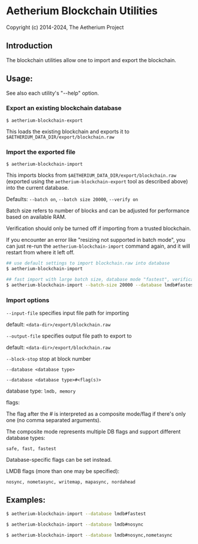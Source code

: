 # Aetherium Blockchain Utilities

Copyright (c) 2014-2024, The Aetherium Project

## Introduction

The blockchain utilities allow one to import and export the blockchain.

## Usage:

See also each utility's "--help" option.

### Export an existing blockchain database

`$ aetherium-blockchain-export`

This loads the existing blockchain and exports it to `$AETHERIUM_DATA_DIR/export/blockchain.raw`

### Import the exported file

`$ aetherium-blockchain-import`

This imports blocks from `$AETHERIUM_DATA_DIR/export/blockchain.raw` (exported using the
`aetherium-blockchain-export` tool as described above) into the current database.

Defaults: `--batch on`, `--batch size 20000`, `--verify on`

Batch size refers to number of blocks and can be adjusted for performance based on available RAM.

Verification should only be turned off if importing from a trusted blockchain.

If you encounter an error like "resizing not supported in batch mode", you can just re-run
the `aetherium-blockchain-import` command again, and it will restart from where it left off.

```bash
## use default settings to import blockchain.raw into database
$ aetherium-blockchain-import

## fast import with large batch size, database mode "fastest", verification off
$ aetherium-blockchain-import --batch-size 20000 --database lmdb#fastest --verify off

```

### Import options

`--input-file`
specifies input file path for importing

default: `<data-dir>/export/blockchain.raw`

`--output-file`
specifies output file path to export to

default: `<data-dir>/export/blockchain.raw`

`--block-stop`
stop at block number

`--database <database type>`

`--database <database type>#<flag(s)>`

database type: `lmdb, memory`

flags:

The flag after the # is interpreted as a composite mode/flag if there's only
one (no comma separated arguments).

The composite mode represents multiple DB flags and support different database types:

`safe, fast, fastest`

Database-specific flags can be set instead.

LMDB flags (more than one may be specified):

`nosync, nometasync, writemap, mapasync, nordahead`

## Examples:

```bash
$ aetherium-blockchain-import --database lmdb#fastest

$ aetherium-blockchain-import --database lmdb#nosync

$ aetherium-blockchain-import --database lmdb#nosync,nometasync
```

